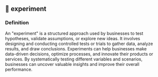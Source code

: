 

## 🧪 experiment

### Definition 
An "experiment" is a structured approach used by businesses to test hypotheses, validate assumptions, or explore new ideas. It involves designing and conducting controlled tests or trials to gather data, analyze results, and draw conclusions. Experiments can help businesses make data-driven decisions, optimize processes, and innovate their products or services. By systematically testing different variables and scenarios, businesses can uncover valuable insights and improve their overall performance.


